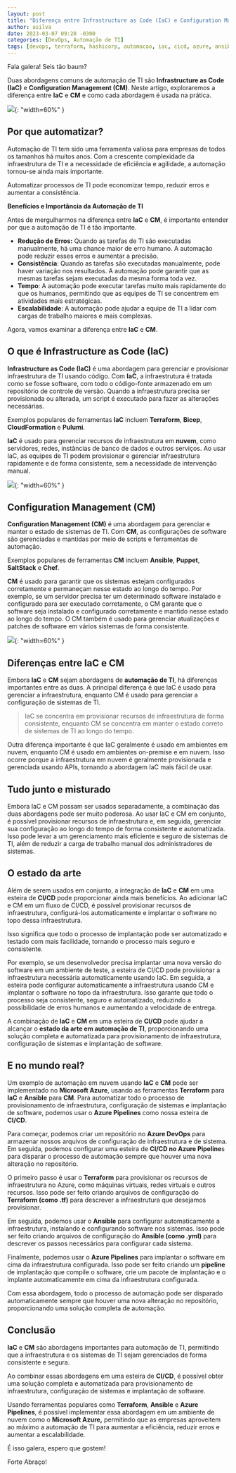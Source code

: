 ```yaml
---
layout: post
title: "Diferença entre Infrastructure as Code (IaC) e Configuration Management (CM)"
author: asilva
date: 2023-03-07 09:20 -0300
categories: [DevOps, Automação de TI]
tags: [devops, terraform, hashicorp, automacao, iac, cicd, azure, ansible, redhat, chef, puppet, cloudformation, bicep, saltstack]
---
```


Fala galera! Seis tão baum?

Duas abordagens comuns de automação de TI são **Infrastructure as Code (IaC)** e **Configuration Management (CM)**. Neste artigo, exploraremos a diferença entre **IaC** e **CM** e como cada abordagem é usada na prática.

![](/assets/img/62/iac01.png){: "width=60%" }

## **Por que automatizar?**

Automação de TI tem sido uma ferramenta valiosa para empresas de todos os tamanhos há muitos anos. Com a crescente complexidade da infraestrutura de TI e a necessidade de eficiência e agilidade, a automação tornou-se ainda mais importante. 

Automatizar processos de TI pode economizar tempo, reduzir erros e aumentar a consistência.

**Benefícios e Importância da Automação de TI**

Antes de mergulharmos na diferença entre **IaC** e **CM**, é importante entender por que a automação de TI é tão importante. 

- **Redução de Erros:** Quando as tarefas de TI são executadas manualmente, há uma chance maior de erro humano. A automação pode reduzir esses erros e aumentar a precisão.
- **Consistência**: Quando as tarefas são executadas manualmente, pode haver variação nos resultados. A automação pode garantir que as mesmas tarefas sejam executadas da mesma forma toda vez.
- **Tempo**: A automação pode executar tarefas muito mais rapidamente do que os humanos, permitindo que as equipes de TI se concentrem em atividades mais estratégicas.
- **Escalabilidade**: A automação pode ajudar a equipe de TI a lidar com cargas de trabalho maiores e mais complexas.

Agora, vamos examinar a diferença entre **IaC** e **CM**.

## **O que é Infrastructure as Code (IaC)**

**Infrastructure as Code (IaC)** é uma abordagem para gerenciar e provisionar infraestrutura de TI usando código. Com **IaC**, a infraestrutura é tratada como se fosse software, com todo o código-fonte armazenado em um repositório de controle de versão. Quando a infraestrutura precisa ser provisionada ou alterada, um script é executado para fazer as alterações necessárias. 

Exemplos populares de ferramentas **IaC** incluem **Terraform**, **Bicep**, **CloudFormation** e **Pulumi**.

**IaC** é usado para gerenciar recursos de infraestrutura em **nuvem**, como servidores, redes, instâncias de banco de dados e outros serviços. Ao usar IaC, as equipes de TI podem provisionar e gerenciar infraestrutura rapidamente e de forma consistente, sem a necessidade de intervenção manual. 

![](/assets/img/62/iac02.png){: "width=60%" }

## **Configuration Management (CM)**

**Configuration Management (CM)** é uma abordagem para gerenciar e manter o estado de sistemas de TI. Com **CM**, as configurações de software são gerenciadas e mantidas por meio de scripts e ferramentas de automação. 

Exemplos populares de ferramentas **CM** incluem **Ansible**, **Puppet**, **SaltStack** e **Chef**.

**CM** é usado para garantir que os sistemas estejam configurados corretamente e permaneçam nesse estado ao longo do tempo. Por exemplo, se um servidor precisa ter um determinado software instalado e configurado para ser executado corretamente, o CM garante que o software seja instalado e configurado corretamente e mantido nesse estado ao longo do tempo. O CM também é usado para gerenciar atualizações e patches de software em vários sistemas de forma consistente.

![](/assets/img/62/iac03.png){: "width=60%" }

## **Diferenças entre IaC e CM**

Embora **IaC** e **CM** sejam abordagens de **automação de TI**, há diferenças importantes entre as duas. A principal diferença é que IaC é usado para gerenciar a infraestrutura, enquanto CM é usado para gerenciar a configuração de sistemas de TI.

> IaC se concentra em provisionar recursos de infraestrutura de forma consistente, enquanto CM se concentra em manter o estado correto de sistemas de TI ao longo do tempo.

Outra diferença importante é que IaC geralmente é usado em ambientes em nuvem, enquanto CM é usado em ambientes on-premise e em nuvem. Isso ocorre porque a infraestrutura em nuvem é geralmente provisionada e gerenciada usando APIs, tornando a abordagem IaC mais fácil de usar.

## **Tudo junto e misturado**

Embora IaC e CM possam ser usados separadamente, a combinação das duas abordagens pode ser muito poderosa. Ao usar IaC e CM em conjunto, é possível provisionar recursos de infraestrutura e, em seguida, gerenciar sua configuração ao longo do tempo de forma consistente e automatizada. Isso pode levar a um gerenciamento mais eficiente e seguro de sistemas de TI, além de reduzir a carga de trabalho manual dos administradores de sistemas. 

## **O estado da arte**

Além de serem usados em conjunto, a integração de **IaC** e **CM** em uma esteira de **CI/CD** pode proporcionar ainda mais benefícios. Ao adicionar IaC e CM em um fluxo de CI/CD, é possível provisionar recursos de infraestrutura, configurá-los automaticamente e implantar o software no topo dessa infraestrutura. 

Isso significa que todo o processo de implantação pode ser automatizado e testado com mais facilidade, tornando o processo mais seguro e consistente.

Por exemplo, se um desenvolvedor precisa implantar uma nova versão do software em um ambiente de teste, a esteira de CI/CD pode provisionar a infraestrutura necessária automaticamente usando IaC. Em seguida, a esteira pode configurar automaticamente a infraestrutura usando CM e implantar o software no topo da infraestrutura. Isso garante que todo o processo seja consistente, seguro e automatizado, reduzindo a possibilidade de erros humanos e aumentando a velocidade de entrega.

A combinação de **IaC** e **CM** em uma esteira de **CI/CD** pode ajudar a alcançar o **estado da arte em automação de TI**, proporcionando uma solução completa e automatizada para provisionamento de infraestrutura, configuração de sistemas e implantação de software.

## **E no mundo real?**

Um exemplo de automação em nuvem usando **IaC** e **CM** pode ser implementado no **Microsoft Azure**, usando as ferramentas **Terraform** para **IaC** e **Ansible** para **CM**. Para automatizar todo o processo de provisionamento de infraestrutura, configuração de sistemas e implantação de software, podemos usar o **Azure Pipelines** como nossa esteira de **CI/CD**.

Para começar, podemos criar um repositório no **Azure DevOps** para armazenar nossos arquivos de configuração de infraestrutura e de sistema. Em seguida, podemos configurar uma esteira de **CI/CD no Azure Pipeline**s para disparar o processo de automação sempre que houver uma nova alteração no repositório.

O primeiro passo é usar o **Terraform** para provisionar os recursos de infraestrutura no Azure, como máquinas virtuais, redes virtuais e outros recursos. Isso pode ser feito criando arquivos de configuração do **Terraform (como .tf)** para descrever a infraestrutura que desejamos provisionar.

Em seguida, podemos usar o **Ansible** para configurar automaticamente a infraestrutura, instalando e configurando software nos sistemas. Isso pode ser feito criando arquivos de configuração do **Ansible (como .yml)** para descrever os passos necessários para configurar cada sistema.

Finalmente, podemos usar o **Azure Pipelines** para implantar o software em cima da infraestrutura configurada. Isso pode ser feito criando um **pipeline** de implantação que compile o software, crie um pacote de implantação e o implante automaticamente em cima da infraestrutura configurada.

Com essa abordagem, todo o processo de automação pode ser disparado automaticamente sempre que houver uma nova alteração no repositório, proporcionando uma solução completa de automação.

## **Conclusão**

**IaC** e **CM** são abordagens importantes para automação de TI, permitindo que a infraestrutura e os sistemas de TI sejam gerenciados de forma consistente e segura. 

Ao combinar essas abordagens em uma esteira de **CI/CD**, é possível obter uma solução completa e automatizada para provisionamento de infraestrutura, configuração de sistemas e implantação de software. 

Usando ferramentas populares como **Terraform**, **Ansible** e **Azure Pipelines**, é possível implementar essa abordagem em um ambiente de nuvem como o **Microsoft Azure,** permitindo que as empresas aproveitem ao máximo a automação de TI para aumentar a eficiência, reduzir erros e aumentar a escalabilidade.

É isso galera, espero que gostem!

Forte Abraço!
